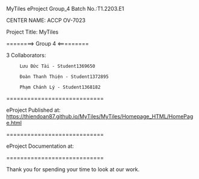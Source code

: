 MyTiles eProject Group_4
Batch No.:T1.2203.E1

CENTER NAME: ACCP OV-7023

Project Title: MyTiles

========> Group 4 <=========

3 Collaborators:

         Lưu Đức Tài - Student1369650

         Đoàn Thanh Thiện - Student1372895
         
         Phạm Chánh Lý - Student1368182
============================

eProject Published at: https://thiendoan87.github.io/MyTiles/MyTiles/Homepage_HTML/HomePage.html

============================

eProject Documentation at:

============================

Thank you for spending your time to look at our work.
